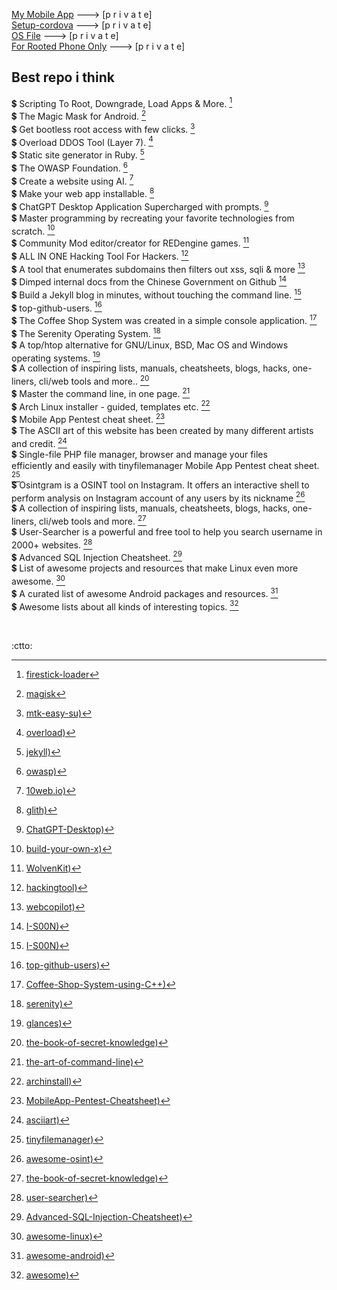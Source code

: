 [My Mobile App](https://github.com/jadepoiskls/Mobile-App) ---> [p r i v a t e] <br>
[Setup-cordova](https://github.com/jadepoiskls/setup-cordova) ---> [p r i v a t e]<br>
[OS File](https://github.com/jadepoiskls/OS-File) ---> [p r i v a t e]<br>
[For Rooted Phone Only](https://github.com/jadepoiskls/rooted-phone) ---> [p r i v a t e]
<!--
[Usefull](https://github.com/jadepoiskls/usefull) [p r i v a t e]<br>
-->

## Best repo i think

:heavy_dollar_sign: Scripting To Root, Downgrade, Load Apps & More. [^1]<br>
:heavy_dollar_sign: The Magic Mask for Android. [^2] <br>
:heavy_dollar_sign: Get bootless root access with few clicks. [^3] <br>
:heavy_dollar_sign: Overload DDOS Tool (Layer 7). [^4] <br>
:heavy_dollar_sign: Static site generator in Ruby. [^5] <br>
:heavy_dollar_sign: The OWASP Foundation. [^6] <br>
:heavy_dollar_sign: Create a website using AI. [^7] <br>
:heavy_dollar_sign: Make your web app installable. [^8] <br>
:heavy_dollar_sign: ChatGPT Desktop Application Supercharged with prompts. [^9] <br>
:heavy_dollar_sign: Master programming by recreating your favorite technologies from scratch. [^10] <br>
:heavy_dollar_sign: Community Mod editor/creator for REDengine games. [^11] <br>
:heavy_dollar_sign: ALL IN ONE Hacking Tool For Hackers. [^12] <br>
:heavy_dollar_sign: A tool that enumerates subdomains then filters out xss, sqli & more [^13] <br>
:heavy_dollar_sign: Dimped internal docs from the Chinese Government on Github [^14] <br>
:heavy_dollar_sign: Build a Jekyll blog in minutes, without touching the command line. [^15] <br>
:heavy_dollar_sign: top-github-users. [^16] <br>
:heavy_dollar_sign: The Coffee Shop System was created in a simple console application. [^17] <br>
:heavy_dollar_sign: The Serenity Operating System. [^18] <br>
:heavy_dollar_sign: A top/htop alternative for GNU/Linux, BSD, Mac OS and Windows operating systems. [^19] <br>
:heavy_dollar_sign: A collection of inspiring lists, manuals, cheatsheets, blogs, hacks, one-liners, cli/web tools and more.. [^20] <br>
:heavy_dollar_sign: Master the command line, in one page. [^21] <br>
:heavy_dollar_sign: Arch Linux installer - guided, templates etc. [^22] <br>
:heavy_dollar_sign: Mobile App Pentest cheat sheet. [^23] <br>
:heavy_dollar_sign: The ASCII art of this website has been created by many different artists and credit. [^24] <br>
:heavy_dollar_sign: Single-file PHP file manager, browser and manage your files <br>efficiently and easily with tinyfilemanager Mobile App Pentest cheat sheet. [^25] <br>
:heavy_dollar_sign: Osintgram is a OSINT tool on Instagram. It offers an interactive shell to perform analysis on Instagram account of any users by its nickname [^26] <br>
:heavy_dollar_sign: A collection of inspiring lists, manuals, cheatsheets, blogs, hacks, one-liners, cli/web tools and more. [^27] <br>
:heavy_dollar_sign: User-Searcher is a powerful and free tool to help you search username in 2000+ websites. [^28] <br>
:heavy_dollar_sign: Advanced SQL Injection Cheatsheet. [^29] <br>
:heavy_dollar_sign: List of awesome projects and resources that make Linux even more awesome. [^30] <br>
:heavy_dollar_sign: A curated list of awesome Android packages and resources. [^31] <br>
:heavy_dollar_sign: Awesome lists about all kinds of interesting topics. [^32] <br>

[^1]: [firestick-loader](https://github.com/jadepoiskls/firestick-loader)
[^2]: [magisk](https://github.com/topjohnwu/Magisk)
[^3]: [mtk-easy-su)](https://github.com/jadepoiskls/mtk-easy-su)
[^4]: [overload)](https://github.com/jadepoiskls/overload)
[^5]: [jekyll)](https://github.com/jekyll)
[^6]: [owasp)](https://github.com/owasp)
[^7]: [10web.io)](https://10web.io/)
[^8]: [glith)](https://glitch.com/)
[^9]: [ChatGPT-Desktop)](https://github.com/StanGirard/ChatGPT-Desktop)
[^10]: [build-your-own-x)](https://github.com/codecrafters-io/build-your-own-x)
[^11]: [WolvenKit)](https://github.com/WolvenKit/WolvenKit/)
[^12]: [hackingtool)](https://github.com/Z4nzu/hackingtool/)
[^13]: [webcopilot)](https://github.com/h4r5h1t/webcopilot)
[^14]: [I-S00N)](https://github.com/I-S00N/I-S00N)
[^15]: [I-S00N)](https://github.com/barryclark/jekyll-now)
[^16]: [top-github-users)](https://github.com/gayanvoice/top-github-users)
[^17]: [Coffee-Shop-System-using-C++)](https://github.com/0x3EF8/Coffee-Shop-System-using-CPlusPlus)
[^18]: [serenity)](https://github.com/SerenityOS/serenity/)
[^19]: [glances)](https://github.com/nicolargo/glances/)
[^20]: [the-book-of-secret-knowledge)](https://github.com/trimstray/the-book-of-secret-knowledge)
[^21]: [the-art-of-command-line)](https://github.com/jlevy/the-art-of-command-line)
[^22]: [archinstall)](https://github.com/archlinux/archinstall)
[^23]: [MobileApp-Pentest-Cheatsheet)](https://github.com/tanprathan/MobileApp-Pentest-Cheatsheet)
[^24]: [asciiart)](https://www.asciiart.eu/)
[^25]: [tinyfilemanager)](https://github.com/prasathmani/tinyfilemanager/)
[^26]: [awesome-osint)](https://github.com/jivoi/awesome-osint?tab=License-1-ov-file/)
[^27]: [the-book-of-secret-knowledge)](https://github.com/trimstray/the-book-of-secret-knowledge)
[^28]: [user-searcher)](https://www.user-searcher.com/#google_vignette )
[^29]: [Advanced-SQL-Injection-Cheatsheet)](https://github.com/kleiton0x00/Advanced-SQL-Injection-Cheatsheet)
[^30]: [awesome-linux)](https://github.com/inputsh/awesome-linux#readme)
[^31]: [awesome-android)](https://github.com/JStumpp/awesome-android)
[^32]: [awesome)](https://github.com/sindresorhus/awesome)

<br>

:ctto:


<!-- 
**** [LEARN TO CODE]  https://github.com/collections/learn-to-code ****

https://github.com/LinaYorda
https://github.com/openbullet >The OpenBullet web testing application. 



https://gist.github.com/robzwolf
[^20]: [xxx](xxxx)
https://gist.github.com/rxaviers/7360908
https://github.com/search?q=hacking&type=repositories
https://github.com/search?q=hacking&type=repositories 
-->
